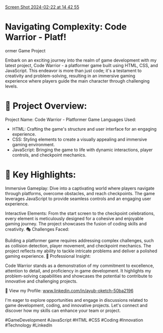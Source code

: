 [Screen Shot 2024-02-22 at 14 42 55](https://github.com/ayuboketch/Code-Warrior-/assets/17433791/3375f77c-5a28-4000-9eea-31ff182445cf)

# Navigating Complexity: Code Warrior - Platf!
ormer Game Project

Embark on an exciting journey into the realm of game development with my latest project, Code Warrior - a platformer game built using HTML, CSS, and JavaScript. This endeavor is more than just code; it's a testament to creativity and problem-solving, resulting in an immersive gaming experience where players guide the main character through challenging levels. 

# 📌 Project Overview:

Project Name: Code Warrior - Platformer Game
Languages Used:
- HTML: Crafting the game's structure and user interface for an engaging experience.
- CSS: Styling elements to create a visually appealing and immersive gaming environment.
- JavaScript: Bringing the game to life with dynamic interactions, player controls, and checkpoint mechanics.

# 🌟 Key Highlights:
Immersive Gameplay: Dive into a captivating world where players navigate through platforms, overcome obstacles, and reach checkpoints. The game leverages JavaScript to provide seamless controls and an engaging user experience.

Interactive Elements: From the start screen to the checkpoint celebrations, every element is meticulously designed for a cohesive and enjoyable gaming journey. The project showcases the fusion of coding skills and creativity.
🎭 Challenges Faced:

Building a platformer game requires addressing complex challenges, such as collision detection, player movement, and checkpoint mechanics. The project reflects my ability to tackle intricate problems and deliver a polished gaming experience.
💼 Professional Insight:

Code Warrior stands as a demonstration of my commitment to excellence, attention to detail, and proficiency in game development. It highlights my problem-solving capabilities and showcases the potential to contribute to innovative and challenging projects.

🔗 View my Profile: www.linkedin.com/in/ayub-oketch-50ba2196

I'm eager to explore opportunities and engage in discussions related to game development, coding, and innovative projects. Let's connect and discover how my skills can enhance your team or project.

#GameDevelopment #JavaScript #HTML #CSS #Coding #Innovation #Technology #LinkedIn
